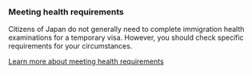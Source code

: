 ### Meeting health requirements

Citizens of Japan do not generally need to complete immigration health examinations for a temporary visa. However, you should check specific requirements for your circumstances.

[Learn more about meeting health requirements]()
